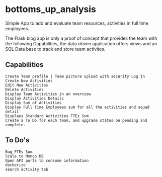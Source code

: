 # bottoms_up_analysis


Simple App to add and evaluate team resources, activities in full time employees. 

The Flask blog app is only a proof of concept that provides the team with the following Capabilities, the data driven application offers views and an SQL Data base to track and store team activites.

## Capabilities

    Create Team profile | Team picture upload with security Log In
    Create New Activities
    Edit New Activities
    Delete Activities
    Display Team Activities in an overview
    Display Activities Details
    Display Sum of Activities
    Display Full Time Employees sum for all the activities and squad detail
    Displays Standard Activities FTEs Sum
    Create a To Do for each team, and upgrade status on pending and complete.

## To Do's

    Bug FTEs Sum
    Scale to Mongo DB
    Open API ports to consume information 
    dockerize
    search activity tab
